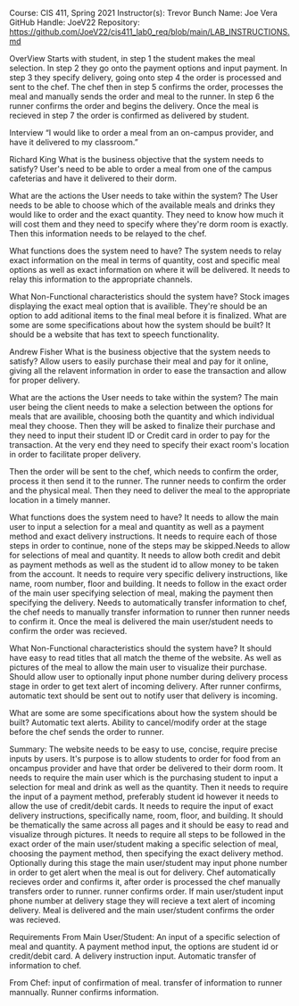 Course: CIS 411, Spring 2021
Instructor(s): Trevor Bunch
Name: Joe Vera
GitHub Handle: JoeV22
Repository: https://github.com/JoeV22/cis411_lab0_req/blob/main/LAB_INSTRUCTIONS.md

OverView
Starts with student, in step 1 the student makes the meal selection. In step 2 they go onto the payment options and input payment. In step 3 they specify delivery, going onto step 4 the order is processed and sent to the chef. The chef then in step 5 confirms the order, processes the meal and manually sends the order and meal to the runner. In step 6 the runner confirms the order and begins the delivery. Once the meal is recieved in step 7 the order is confirmed as delivered by student. 


Interview
“I would like to order a meal from an on-campus provider, 
and have it delivered to my classroom.”

Richard King
What is the business objective that the system needs to satisfy?
User's need to be able to order a meal from one of the campus cafeterias and
have it delivered to their dorm.

What are the actions the User needs to take within the system?
The User needs to be able to choose which of the available meals
and drinks they would like to order and the exact quantity. They need
to know how much it will cost them and they need to specify where they're
dorm room is exactly. Then this information needs to be relayed to the chef.

What functions does the system need to have?
The system needs to relay exact information on the meal in terms of quantity, cost and 
specific meal options as well as exact information on where it will be delivered. It needs
to relay this information to the appropriate channels. 

What Non-Functional characteristics should the system have?
Stock images displaying the exact meal option that is availible.
They're should be an option to add aditional items to the final meal before
it is finalized.
What are some are some specifications about how the system should be built?
It should be a website that has text to speech functionality. 

Andrew Fisher
What is the business objective that the system needs to satisfy?
Allow users to easily purchase their meal and pay for it online, giving all
the relavent information in order to ease the transaction and allow for proper delivery.

What are the actions the User needs to take within the system?
The main user being the client needs to make a selection between the options for meals that
are availible, choosing both the quantity and which individual meal they choose. Then they will
be asked to finalize their purchase and they need to input their student ID or Credit card in order
to pay for the transaction. At the very end they need to specify their exact room's location in order
to facilitate proper delivery.

Then the order will be sent to the chef, which needs to confirm the order, process it
then send it to the runner. The runner needs to confirm the order and the physical meal. 
Then they need to deliver the meal to the appropriate location in a timely manner.

What functions does the system need to have?
It needs to allow the main user to input a selection for a meal and quantity as well
as a payment method and exact delivery instructions. It needs to require each of those
steps in order to continue, none of the steps may be skipped.Needs to allow for selections of meal and quantity. It needs to allow both credit and debit as payment methods as well as the student id to allow money to be taken from the account. It needs to require very specific delivery instructions, like name, room number, floor and building. It needs to follow in the exact order of the main user specifying selection of meal, making the payment then specifying the delivery. Needs to automatically transfer information to chef, the chef needs to manually transfer information to runner then runner needs to confirm it. Once the meal is delivered the main user/student needs to confirm the order was recieved.


What Non-Functional characteristics should the system have?
It should have easy to read titles that all match the theme of the website. 
As well as pictures of the meal to allow the main user to visualize their purchase.
Should allow user to optionally input phone number during delivery process stage in order to get text
alert of incoming delivery. After runner confirms, automatic text should be sent out to notify user that delivery is incoming.

What are some are some specifications about how the system should be built?
Automatic text alerts. Ability to cancel/modify order at the stage before the chef sends the order to runner.

Summary:
The website needs to be easy to use, concise, require precise inputs by users.
It's purpose is to allow students to order for food from an oncampus provider and have
that order be delivered to their dorm room. It needs to require the main user which is the
purchasing student to input a selection for meal and drink as well as the quantity. Then it 
needs to require the input of a payment method, preferably student id however it needs to 
allow the use of credit/debit cards. It needs to require the input of exact delivery instructions,
specifically name, room, floor, and building. It should be thematically the same across all pages and
it should be easy to read and visualize through pictures. It needs to require all steps to be followed in the exact order of the main user/student making a specific selection of meal, choosing the payment method, then specifying the exact delivery method. Optionally during this stage the main user/student
may input phone number in order to get alert when the meal is out for delivery. Chef automatically recieves order and confirms it, after order is processed the chef manually transfers order to runner.
runner confirms order. If main user/student input phone number at delivery stage they will recieve a 
text alert of incoming delivery. Meal is delivered and the main user/student confirms the order was recieved.

Requirements
From Main User/Student:
An input of a specific selection of meal and quantity.
A payment method input, the options are student id or credit/debit card.
A delivery instruction input.
Automatic transfer of information to chef.

From Chef:
input of confirmation of meal.
transfer of information to runner mannually.
Runner confirms information.